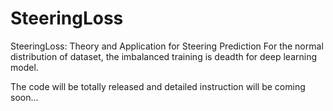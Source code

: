 # SteeringLoss
SteeringLoss: Theory and Application for Steering Prediction
For the normal distribution of dataset, the imbalanced training is deadth for deep learning model.

The code will be totally released and detailed instruction will be coming soon...
